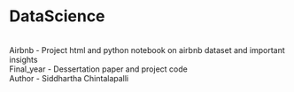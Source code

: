 # DataScience
<br>
Airbnb - Project html and python notebook on airbnb dataset and important insights
<br>
Final_year - Dessertation paper and project code 
<br>
Author - Siddhartha Chintalapalli